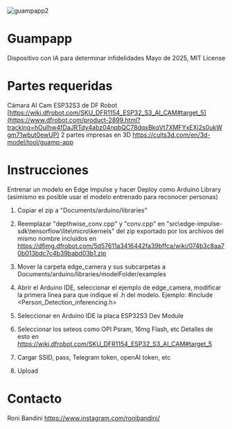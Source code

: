 ![guampapp2](https://github.com/user-attachments/assets/d5b0c2e1-1ed3-4756-bb3d-3ceed112fc35)

# Guampapp
Dispositivo con IA para determinar infidelidades 
Mayo de 2025, MIT License

# Partes requeridas
Cámara AI Cam ESP32S3 de DF Robot [https://wiki.dfrobot.com/SKU_DFR1154_ESP32_S3_AI_CAM#target_5](https://www.dfrobot.com/product-2899.html?tracking=hOuIhw4fDaJRTdy4abz04npbQC78dqxBkqVt7XMFYxEXj2s0ukWgm71wbut0ewUP)
2 partes impresas en 3D https://cults3d.com/en/3d-model/tool/guamp-app

# Instrucciones
Entrenar un modelo en Edge Impulse y hacer Deploy como Arduino Library (asimismo es posible usar el modelo entrenado para reconocer personas)

1. Copiar el zip a "Documents/arduino/libraries" 
2. Reemplazar "depthwise_conv.cpp" y "conv.cpp" en "src\edge-impulse-sdk\tensorflow\lite\micro\kernels" del zip exportado por los archivos del mismo nombre incluidos en https://dfimg.dfrobot.com/5d57611a3416442fa39bffca/wiki/074b3c8aa70b013bdc7c4b39babd03b1.zip 
3. Mover la carpeta edge_camera y sus subcarpetas a Documents/arduino/libraries/modelFolder/examples  
4. Abrir el Arduino IDE, seleccionar el ejemplo de edge_camera, modificar la primera línea para que indique el .h del modelo. Ejemplo:
	#include <Person_Detection_inferencing.h>

5. Seleccionar en Arduino IDE la placa ESP32S3 Dev Module
6. Seleccionar los seteos como OPI Psram, 16mg Flash, etc Detalles de esto en https://wiki.dfrobot.com/SKU_DFR1154_ESP32_S3_AI_CAM#target_5
7. Cargar SSID, pass, Telegram token, openAI token, etc
8. Upload

# Contacto
Roni Bandini
https://www.instagram.com/ronibandini/
